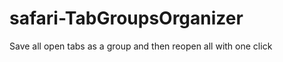 safari-TabGroupsOrganizer
=========================

Save all open tabs as a group and then reopen all with one click